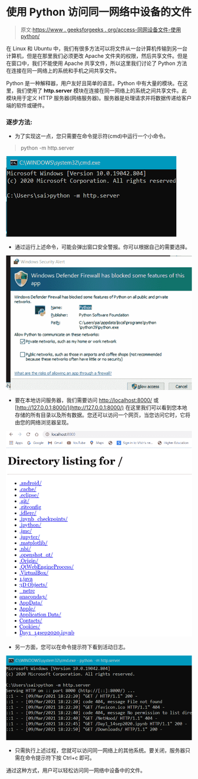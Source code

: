 # 使用 Python 访问同一网络中设备的文件

> 原文:[https://www . geeksforgeeks . org/access-同网设备文件-使用 python/](https://www.geeksforgeeks.org/access-files-of-a-devices-in-the-same-network-using-python/)

在 Linux 和 Ubuntu 中，我们有很多方法可以将文件从一台计算机传输到另一台计算机，但是在那里我们必须更改 Apache 文件夹的权限，然后共享文件。但是在窗口中，我们不能使用 Apache 共享文件，所以这里我们讨论了 Python 方法在连接在同一网络上的系统和手机之间共享文件。

Python 是一种解释器，用户友好且简单的语言。Python 中有大量的模块。在这里，我们使用了 **http.server** 模块在连接在同一网络上的系统之间共享文件。此模块用于定义 HTTP 服务器(网络服务器)。服务器是处理请求并将数据传递给客户端的软件或硬件。

### 逐步方法:

*   为了实现这一点，您只需要在命令提示符(cmd)中运行一个小命令。

> python -m http.server

![](img/a535a645677c701c574505d87bdc7587.png)

*   通过运行上述命令，可能会弹出窗口安全警报。你可以根据自己的需要选择。

![](img/915f0acbf6fda0a01531d3e437298fa3.png)

*   要在本地访问服务器，我们需要访问 [http://localhost:8000/](http://localhost:8000/) 或 [http://127.0.0.1:8000/](http://127.0.0.1:8000/) 在这里我们可以看到您本地存储的所有目录以及所有数据。您还可以访问一个网页，当您访问它时，它将由您的网络浏览器呈现。

![](img/4d6bc8b3dbc7be1c0de6513dfdc74a20.png)

*   另一方面，您可以在命令提示符下看到活动日志。

![](img/55a60d43dca7799890e2e72e828bd4a0.png)

*   只需执行上述过程，您就可以访问同一网络上的其他系统。要关闭，服务器只需在命令提示符下按 Ctrl+c 即可。

通过这种方式，用户可以轻松访问同一网络中设备中的文件。